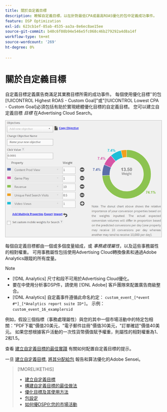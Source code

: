 ```yaml
---
title: 關於自定義目標
description: 瞭解自定義目標，以在針對最低CPA或最高ROAS優化的包中定義成功事件。
feature: DSP Optimization
exl-id: 623cb1ef-85ab-4535-aa3a-8e6ec8ae15ee
source-git-commit: b40c6f08b94e546e5fc068c46b279292a4d8a14f
workflow-type: tm+mt
source-wordcount: '269'
ht-degree: 0%

---
```


# 關於自定義目標

自定義目標定義廣告商滿足其業務目標所需的成功事件。 每個使用優化目標&#39;&#39;的包[!UICONTROL Highest ROAS - Custom Goal]&quot;或&quot;[!UICONTROL Lowest CPA - Custom Goal]必須包括有助於實現總體優化目標的自定義目標。 您可以建立自定義目標 *目標* 在Advertising Cloud Search。

![自定義目標](/help/dsp/assets/objective-goals.png)

每個自定義目標都由一個或多個度量組成，或 *事務處理屬性*，以及這些事務屬性的相對權重。 可用事務屬性包括使用Advertising Cloud轉換像素和通過Adobe Analytics跟蹤的所有度量。

>[!NOTE]
>
>* [!DNL Analytics] 尺寸和段不可用於Advertising Cloud優化。
>* 要在中使用分析事DSP件，請使用 [!DNL Adobe] 客戶團隊來配置廣告商級整合。
>* [!DNL Analytics] 自定義事件遵循此命名約定： `custom_event_[*event #*]_[*Analytics report suite ID*]`。 示例： `custom_event_16_examplersid`


例如，假設三個指標（事務處理屬性）與您的其中一個市場活動中的特定包相關：&quot;PDF下載&quot;價值20美元，&quot;電子郵件註冊&quot;價值30美元，&quot;訂單確認&quot;價值40美元。 如果您想根據客戶活動的一次性貨幣價值賦予權重，則屬性的相對權重為1、2和1.5。

查看 [建立自定義目標的最佳實踐](custom-goal-best-practices.md) 有關如何配置自定義目標的提示。

一旦 [建立自定義目標](custom-goal-create.md), [將其分配給包](/help/dsp/campaign-management/packages/package-settings.md) 報告和算法優化的Adobe Sensei。

>[!MORELIKETHIS]
>
>* [建立自定義目標](custom-goal-create.md)
>* [構建自定義目標的最佳做法](custom-goal-best-practices.md)
>* [優化目標及其使用方法](optimization-goals.md)
>* [包設定](/help/dsp/campaign-management/packages/package-settings.md)
> * [如何優DSP化您的市場活動](optimization-how-dsp-optimizes-campaigns.md)

